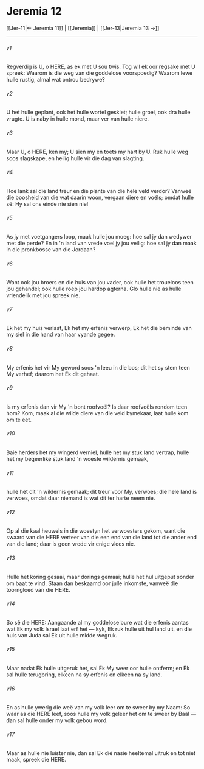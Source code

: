 # Jeremia 12

[[Jer-11|← Jeremia 11]] | [[Jeremia]] | [[Jer-13|Jeremia 13 →]]
***

###### v1
Regverdig is U, o HERE, as ek met U sou twis. Tog wil ek oor regsake met U spreek: Waarom is die weg van die goddelose voorspoedig? Waarom lewe hulle rustig, almal wat ontrou bedrywe? 
###### v2
U het hulle geplant, ook het hulle wortel geskiet; hulle groei, ook dra hulle vrugte. U is naby in hulle mond, maar ver van hulle niere. 
###### v3
Maar U, o HERE, ken my; U sien my en toets my hart by U. Ruk hulle weg soos slagskape, en heilig hulle vir die dag van slagting. 
###### v4
Hoe lank sal die land treur en die plante van die hele veld verdor? Vanweë die boosheid van die wat daarin woon, vergaan diere en voëls; omdat hulle sê: Hy sal ons einde nie sien nie! 
###### v5
As jy met voetgangers loop, maak hulle jou moeg: hoe sal jy dan wedywer met die perde? En in 'n land van vrede voel jy jou veilig: hoe sal jy dan maak in die pronkbosse van die Jordaan? 
###### v6
Want ook jou broers en die huis van jou vader, ook hulle het troueloos teen jou gehandel; ook hulle roep jou hardop agterna. Glo hulle nie as hulle vriendelik met jou spreek nie. 
###### v7
Ek het my huis verlaat, Ek het my erfenis verwerp, Ek het die beminde van my siel in die hand van haar vyande gegee. 
###### v8
My erfenis het vir My geword soos 'n leeu in die bos; dit het sy stem teen My verhef; daarom het Ek dit gehaat. 
###### v9
Is my erfenis dan vir My 'n bont roofvoël? Is daar roofvoëls rondom teen hom? Kom, maak al die wilde diere van die veld bymekaar, laat hulle kom om te eet. 
###### v10
Baie herders het my wingerd verniel, hulle het my stuk land vertrap, hulle het my begeerlike stuk land 'n woeste wildernis gemaak, 
###### v11
hulle het dit 'n wildernis gemaak; dit treur voor My, verwoes; die hele land is verwoes, omdat daar niemand is wat dit ter harte neem nie. 
###### v12
Op al die kaal heuwels in die woestyn het verwoesters gekom, want die swaard van die HERE verteer van die een end van die land tot die ander end van die land; daar is geen vrede vir enige vlees nie. 
###### v13
Hulle het koring gesaai, maar dorings gemaai; hulle het hul uitgeput sonder om baat te vind. Staan dan beskaamd oor julle inkomste, vanweë die toorngloed van die HERE. 
###### v14
So sê die HERE: Aangaande al my goddelose bure wat die erfenis aantas wat Ek my volk Israel laat erf het — kyk, Ek ruk hulle uit hul land uit, en die huis van Juda sal Ek uit hulle midde wegruk. 
###### v15
Maar nadat Ek hulle uitgeruk het, sal Ek My weer oor hulle ontferm; en Ek sal hulle terugbring, elkeen na sy erfenis en elkeen na sy land. 
###### v16
En as hulle ywerig die weë van my volk leer om te sweer by my Naam: So waar as die HERE leef, soos hulle my volk geleer het om te sweer by Baäl — dan sal hulle onder my volk gebou word. 
###### v17
Maar as hulle nie luister nie, dan sal Ek dié nasie heeltemal uitruk en tot niet maak, spreek die HERE. 
